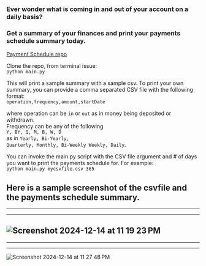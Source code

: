 <h3>Ever wonder what is coming in and out of your account on a daily basis?</h3>
<h3>Get a summary of your finances and print your payments schedule summary today.</h3>

<p><a href="https://github.com/joveuh/payments-schedule">Payment Schedule repo</a></p>
Clone the repo, from terminal issue:
<br><code>python main.py</code><br>

This will print a sample summary with a sample csv.
To print your own summary, you can provide a comma separated CSV file with the following format:
<br><code>operation,frequency,amount,startDate</code><p>
where operation can be <code>in</code> or <code>out</code> as in money being deposited or withdrawn. 
<br>Frequency can be any of the following<code> Y, BY, Q, M, B, W, D </code><br>
as in <code>Yearly, Bi-Yearly, Quarterly, Monthly, Bi-Weekly Weekly, Daily</code>.<br>

You can invoke the main.py script with the CSV file argument and # of days you want to print the payments schedule for.
For example:
<br><code>python main.py mycsvfile.csv 365</code><br>



Here is a sample screenshot of the csvfile and the payments schedule summary.
-----------------------------------------------
-----------------------------------------------
-----------------------------------------------
![Screenshot 2024-12-14 at 11 19 23 PM](https://github.com/user-attachments/assets/a524b2e1-c302-4d8d-80c5-86848c5fdf60)
-----------------------------------------------
-----------------------------------------------
-----------------------------------------------
![Screenshot 2024-12-14 at 11 27 48 PM](https://github.com/user-attachments/assets/8a75a258-d744-44e5-9339-db3a112b83ea)
